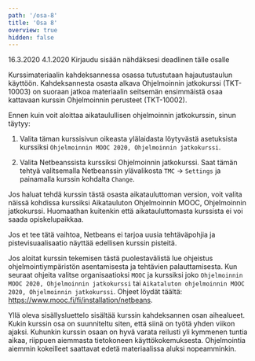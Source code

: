 ```yaml
---
path: '/osa-8'
title: 'Osa 8'
overview: true
hidden: false
---
```


<only-for-course-variant variant="dl">
  <deadline>16.3.2020</deadline>
</only-for-course-variant>

<only-for-course-variant variant="nodl">
  <deadline>4.1.2020</deadline>
</only-for-course-variant>


<only-for-not-logged-in>
  <deadline>Kirjaudu sisään nähdäksesi deadlinen tälle osalle</deadline>
</only-for-not-logged-in>


Kurssimateriaalin kahdeksannessa osassa tutustutaan hajautustaulun käyttöön. Kahdeksannesta osasta alkava Ohjelmoinnin jatkokurssi (TKT-10003) on suoraan jatkoa materiaalin seitsemän ensimmäistä osaa kattavaan kurssin Ohjelmoinnin perusteet (TKT-10002).

<please-login></please-login>

<text-box variant="hint" name="Tärkeää: Edelliseltä kurssilta jatkokurssille vaihtaminen">

Ennen kuin voit aloittaa aikataulullisen ohjelmoinnin jatkokurssin, sinun täytyy:

1. Valita täman kurssisivun oikeasta ylälaidasta löytyvästä asetuksista kurssiksi `Ohjelmoinnin MOOC 2020, Ohjelmoinnin jatkokurssi`.

2. Valita Netbeanssista kurssiksi Ohjelmoinnin jatkokurssi. Saat tämän tehtyä valitsemalla Netbeanssin ylävalikosta `TMC` -> `Settings` ja painamalla kurssin kohdalta `Change`.

Jos haluat tehdä kurssin tästä osasta aikatauluttoman version, voit valita näissä kohdissa kurssiksi Aikatauluton Ohjelmoinnin MOOC, Ohjelmoinnin jatkokurssi. Huomaathan kuitenkin että aikatauluttomasta kurssista ei voi saada opiskelupaikkaa.

Jos et tee tätä vaihtoa, Netbeans ei tarjoa uusia tehtäväpohjia ja pistevisuaalisaatio näyttää edellisen kurssin pisteitä.

</text-box>

<text-box variant="hint" name="Jos aloitat Ohjelmoinnin MOOCin tästä kohtaa">

Jos aloitat kurssin tekemisen tästä puolestavälistä lue ohjeistus ohjelmointiympäristön asentamisesta ja tehtävien palauttamisesta. Kun seuraat ohjeita valitse organisaatioksi `MOOC` ja kurssiksi joko `Ohjelmoinnin MOOC 2020, Ohjelmoinnin jatkokurssi` tai `Aikataluton ohjelmoinnin MOOC 2020, Ohjelmoinnin jatkokurssi`. Ohjeet löydät täältä: https://www.mooc.fi/fi/installation/netbeans.

</text-box>

<pages-in-this-section></pages-in-this-section>

Yllä oleva sisällysluettelo sisältää kurssin kahdeksannen osan aihealueet. Kukin kurssin osa on suunniteltu siten, että siinä on työtä yhden viikon ajaksi. Kuhunkin kurssin osaan on hyvä varata reilusti yli kymmenen tuntia aikaa, riippuen aiemmasta tietokoneen käyttökokemuksesta. Ohjelmointia aiemmin kokeilleet saattavat edetä materiaalissa aluksi nopeamminkin.

<exercises-in-this-section></exercises-in-this-section>
